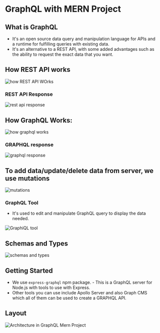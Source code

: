 # GraphQL with MERN Project

## What is GraphQL

- It's an open source data query and manipulation language for APIs and a runtime for fulfilling queries with existing data.
- It's an alternative to a REST API, with some added advantages such as the ability to request the exact data that you want.

## How REST API works

![how REST API WOrks](https://user-images.githubusercontent.com/59168713/208562743-f01e9151-d1c6-4303-a156-b0bf7fccfae8.png)

### REST API Response

![rest api response](https://user-images.githubusercontent.com/59168713/208562780-33b374b2-ddb3-45d8-85e3-9852cae6ac6f.png)

## How GraphQL Works:

![how graphql works](https://user-images.githubusercontent.com/59168713/208562846-c2c0f7b1-0592-4073-b66d-af2a577d8ecc.png)

### GRAPHQL response

![graphql response](https://user-images.githubusercontent.com/59168713/208562876-f36a7019-5610-46e1-80f4-6be506815c14.png)

## To add data/update/delete data from server, we use mutations

![mutations](https://user-images.githubusercontent.com/59168713/208563979-64cd83e3-f633-4360-a269-f05d353ec902.png)

### GraphQL Tool

- It's used to edit and manipulate GraphQL query to display the data needed.

![GraphiQL tool](https://user-images.githubusercontent.com/59168713/208564063-4082c259-9cac-40a3-9a3f-a2c427fedda3.png)

## Schemas and Types

![schemas and types](https://user-images.githubusercontent.com/59168713/208564113-2c032ae3-f31c-4144-8245-5aff5b4b9225.png)

## Getting Started

- We use `express-graphql` npm package. - This is a GraphQL server for Node.js with tools to use with Express.
- Other tools you can use include Apollo Server and also Graph CMS which all of them can be used to create a GRAPHQL API.

## Layout

![Architecture in GraphQL Mern Project](https://user-images.githubusercontent.com/59168713/208564147-720e44c6-9daa-4d5a-8f4f-1b9b53a870ad.png)
